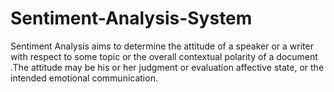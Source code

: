 # Sentiment-Analysis-System
Sentiment Analysis aims to determine the attitude of a speaker or a writer with respect to some topic or the overall contextual polarity of a document .The attitude may be his or her judgment or evaluation affective state, or the intended emotional communication. 
